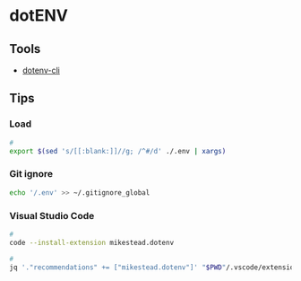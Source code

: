 # dotENV

<!--
DB_USERNAME filetype:env
-->

## Tools

- [dotenv-cli](/dotenv-cli.md)

## Tips

### Load

```sh
#
export $(sed 's/[[:blank:]]//g; /^#/d' ./.env | xargs)
```

### Git ignore

```sh
echo '/.env' >> ~/.gitignore_global
```

### Visual Studio Code

```sh
#
code --install-extension mikestead.dotenv

#
jq '."recommendations" += ["mikestead.dotenv"]' "$PWD"/.vscode/extensions.json | sponge "$PWD"/.vscode/extensions.json
```
